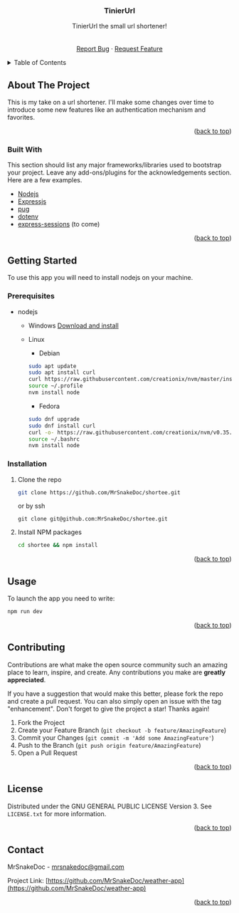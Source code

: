 <div align="center">
  <h3 align="center">TinierUrl</h3>

  <p align="center">
    TinierUrl the small url shortener!
    <br />
    <br />
    <br />
    <a href="https://github.com/MrSnakeDoc/weather-app/issues">Report Bug</a>
    ·
    <a href="https://github.com/MrSnakeDoc/weather-app/issues">Request Feature</a>
  </p>
</div>

<!-- TABLE OF CONTENTS -->
<details>
  <summary>Table of Contents</summary>
  <ol>
    <li>
      <a href="#about-the-project">About The Project</a>
      <ul>
        <li><a href="#built-with">Built With</a></li>
      </ul>
    </li>
    <li>
      <a href="#getting-started">Getting Started</a>
      <ul>
        <li><a href="#prerequisites">Prerequisites</a></li>
        <li><a href="#installation">Installation</a></li>
      </ul>
    </li>
    <li><a href="#usage">Usage</a></li>
    <li><a href="#contributing">Contributing</a></li>
    <li><a href="#license">License</a></li>
    <li><a href="#contact">Contact</a></li>
    <li><a href="#acknowledgments">Acknowledgments</a></li>
  </ol>
</details>

<!-- ABOUT THE PROJECT -->

## About The Project

This is my take on a url shortener. I'll make some changes over time to introduce some new features like an authentication mechanism and favorites.

<p align="right">(<a href="#top">back to top</a>)</p>

### Built With

This section should list any major frameworks/libraries used to bootstrap your project. Leave any add-ons/plugins for the acknowledgements section. Here are a few examples.

- [Nodejs](https://nodejs.org/en/)
- [Expressjs](https://expressjs.com/)
- [pug](https://pugjs.org/)
- [dotenv](https://www.npmjs.com/package/dotenv)
- [express-sessions](https://www.npmjs.com/package/express-session) (to come)

<p align="right">(<a href="#top">back to top</a>)</p>

<!-- GETTING STARTED -->

## Getting Started

To use this app you will need to install nodejs on your machine.

### Prerequisites

- nodejs

  - Windows
    [Download and install](https://nodejs.org/en/)

  - Linux

    - Debian

    ```bash
    sudo apt update
    sudo apt install curl
    curl https://raw.githubusercontent.com/creationix/nvm/master/install.sh | bash
    source ~/.profile
    nvm install node
    ```

    - Fedora

    ```bash
    sudo dnf upgrade
    sudo dnf install curl
    curl -o- https://raw.githubusercontent.com/creationix/nvm/v0.35.1/install.sh | bash
    source ~/.bashrc
    nvm install node
    ```

### Installation

1. Clone the repo
   ```bash
   git clone https://github.com/MrSnakeDoc/shortee.git
   ```
   or by ssh
   ```
   git clone git@github.com:MrSnakeDoc/shortee.git
   ```
2. Install NPM packages
   ```bash
   cd shortee && npm install
   ```

<p align="right">(<a href="#top">back to top</a>)</p>

<!-- USAGE EXAMPLES -->

## Usage

To launch the app you need to write:

```bash
npm run dev
```

<p align="right">(<a href="#top">back to top</a>)</p>

<!-- CONTRIBUTING -->

## Contributing

Contributions are what make the open source community such an amazing place to learn, inspire, and create. Any contributions you make are **greatly appreciated**.

If you have a suggestion that would make this better, please fork the repo and create a pull request. You can also simply open an issue with the tag "enhancement".
Don't forget to give the project a star! Thanks again!

1. Fork the Project
2. Create your Feature Branch (`git checkout -b feature/AmazingFeature`)
3. Commit your Changes (`git commit -m 'Add some AmazingFeature'`)
4. Push to the Branch (`git push origin feature/AmazingFeature`)
5. Open a Pull Request

<p align="right">(<a href="#top">back to top</a>)</p>

<!-- LICENSE -->

## License

Distributed under the GNU GENERAL PUBLIC LICENSE Version 3. See `LICENSE.txt` for more information.

<p align="right">(<a href="#top">back to top</a>)</p>

<!-- CONTACT -->

## Contact

MrSnakeDoc - mrsnakedoc@gmail.com

Project Link: [https://github.com/MrSnakeDoc/weather-app](https://github.com/MrSnakeDoc/weather-app)

<p align="right">(<a href="#top">back to top</a>)</p>
